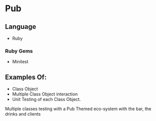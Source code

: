 # Pub

## Language

- Ruby

### Ruby Gems

- Minitest

## Examples Of:

- Class Object
- Multiple Class Object interaction
- Unit Testing of each Class Object.


Multiple classes testing with a Pub Themed eco-system with the bar, the drinks and clients
